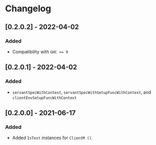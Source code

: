 # Changelog

## [0.2.0.2] - 2022-04-02

### Added

* Compatibility with `GHC >= 9`

## [0.2.0.1] - 2022-04-02

### Added

* `servantSpecWithContext`, `servantSpecWithSetupFuncWithContext`, and `clientEnvSetupFuncWithContext`

## [0.2.0.0] - 2021-06-17

### Added

* Added `IsTest` instances for `ClientM ()`.
